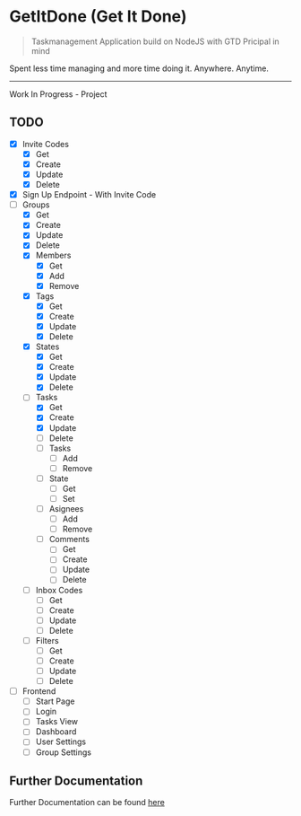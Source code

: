 # GetItDone (Get It Done)

> Taskmanagement Application build on NodeJS with GTD Pricipal in mind

Spent less time managing and more time doing it. Anywhere. Anytime.

---

Work In Progress - Project

## TODO

- [X] Invite Codes
  - [X] Get
  - [X] Create
  - [X] Update
  - [X] Delete
- [X] Sign Up Endpoint - With Invite Code
- [ ] Groups
  - [X] Get
  - [X] Create
  - [X] Update
  - [X] Delete
  - [X] Members
    - [X] Get
    - [X] Add
    - [X] Remove
  - [X] Tags
    - [X] Get
    - [X] Create
    - [X] Update
    - [X] Delete
  - [X] States
    - [X] Get
    - [X] Create
    - [X] Update
    - [X] Delete
  - [ ] Tasks
    - [X] Get
    - [X] Create
    - [X] Update
    - [ ] Delete
    - [ ] Tasks
      - [ ] Add
      - [ ] Remove
    - [ ] State
      - [ ] Get
      - [ ] Set
    - [ ] Asignees
      - [ ] Add
      - [ ] Remove
    - [ ] Comments
      - [ ] Get
      - [ ] Create
      - [ ] Update
      - [ ] Delete
  - [ ] Inbox Codes
    - [ ] Get
    - [ ] Create
    - [ ] Update
    - [ ] Delete
  - [ ] Filters
    - [ ] Get
    - [ ] Create
    - [ ] Update
    - [ ] Delete
- [ ] Frontend
  - [ ] Start Page
  - [ ] Login
  - [ ] Tasks View
  - [ ] Dashboard
  - [ ] User Settings
  - [ ] Group Settings

## Further Documentation

Further Documentation can be found [here](DOCUMENTATION.md)

